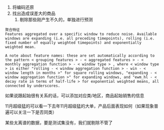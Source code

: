 1. 将编码还原
2. 找出造成误差大的商品
   1. 剔除那些刚产生不久的，单独进行预测





```
聚合特征
Features aggregated over a specific window to reduce noise. Available windows are expanding (i.e. all preceding timepoints), rolling (i.e. fixed number of equally weighted timepoints) and exponentially weighted mean.

A note about feature names: these are set automatically according to the pattern < grouping features > - < aggregated features > - < monthly aggregation function > - < window type > , where < window type > is either "rolling - < window aggregation function > - win - < window length in months >" for square rolling windows, "expanding - < window aggregation function >" for expanding windows, and "ewm_hl - < decay rate in terms of half-life > for exponential weighted means, all connected by underscores.
```

如果说跟起始很有关系的话，可以添加对应类/地区，商品起始销售的信息



11月超级猛的可以看一下去年11月超级猛的大单，产品后面表现如何（如果现象普遍可以关注一下是否同类）



某些太离谱的数据，要是测试集没有，我们就剔除不管了